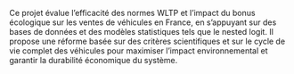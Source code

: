 Ce projet évalue l’efficacité des normes WLTP et l’impact du bonus écologique sur les ventes de véhicules en France, en s’appuyant sur des bases de données et des modèles statistiques tels que le nested logit. Il propose une réforme basée sur des critères scientifiques et sur le cycle de vie complet des véhicules pour maximiser l’impact environnemental et garantir la durabilité économique du système.
